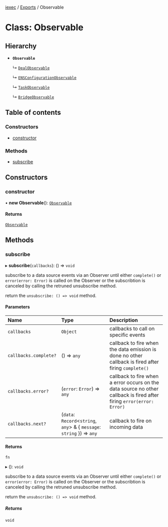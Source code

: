 [iexec](../README.md) / [Exports](../modules.md) / Observable

# Class: Observable

## Hierarchy

- **`Observable`**

  ↳ [`DealObservable`](internal_.DealObservable.md)

  ↳ [`ENSConfigurationObservable`](internal_.ENSConfigurationObservable.md)

  ↳ [`TaskObservable`](internal_.TaskObservable.md)

  ↳ [`BridgeObservable`](internal_.BridgeObservable.md)

## Table of contents

### Constructors

- [constructor](Observable.md#constructor)

### Methods

- [subscribe](Observable.md#subscribe)

## Constructors

### constructor

• **new Observable**(): [`Observable`](Observable.md)

#### Returns

[`Observable`](Observable.md)

## Methods

### subscribe

▸ **subscribe**(`callbacks`): () => `void`

subscribe to a data source events via an Observer until either `complete()` or `error(error: Error)` is called on the Observer or the subscribtion is canceled by calling the retruned unsubscribe method.

return the `unsubscribe: () => void` method.

#### Parameters

| Name                  | Type                                                                    | Description                                                                                                           |
| :-------------------- | :---------------------------------------------------------------------- | :-------------------------------------------------------------------------------------------------------------------- |
| `callbacks`           | `Object`                                                                | callbacks to call on specific events                                                                                  |
| `callbacks.complete?` | () => `any`                                                             | callback to fire when the data emission is done no other callback is fired after firing `complete()`                  |
| `callbacks.error?`    | (`error`: `Error`) => `any`                                             | callback to fire when a error occurs on the data source no other callback is fired after firing `error(error: Error)` |
| `callbacks.next?`     | (`data`: `Record`<`string`, `any`\> & { `message`: `string` }) => `any` | callback to fire on incoming data                                                                                     |

#### Returns

`fn`

▸ (): `void`

subscribe to a data source events via an Observer until either `complete()` or `error(error: Error)` is called on the Observer or the subscribtion is canceled by calling the retruned unsubscribe method.

return the `unsubscribe: () => void` method.

##### Returns

`void`
